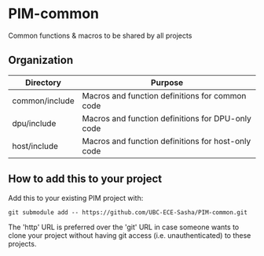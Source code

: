 # PIM-common
Common functions &amp; macros to be shared by all projects

## Organization

|Directory        | Purpose                                             |
|-----------------|-----------------------------------------------------|
|common/include   | Macros and function definitions for common code     |
|dpu/include      | Macros and function definitions for DPU-only code   |
|host/include     | Macros and function definitions for host-only code  |

## How to add this to your project

Add this to your existing PIM project with:
```
git submodule add -- https://github.com/UBC-ECE-Sasha/PIM-common.git
```
The 'http' URL is preferred over the 'git' URL in case someone wants to clone your project without having git access (i.e. unauthenticated) to these projects.
